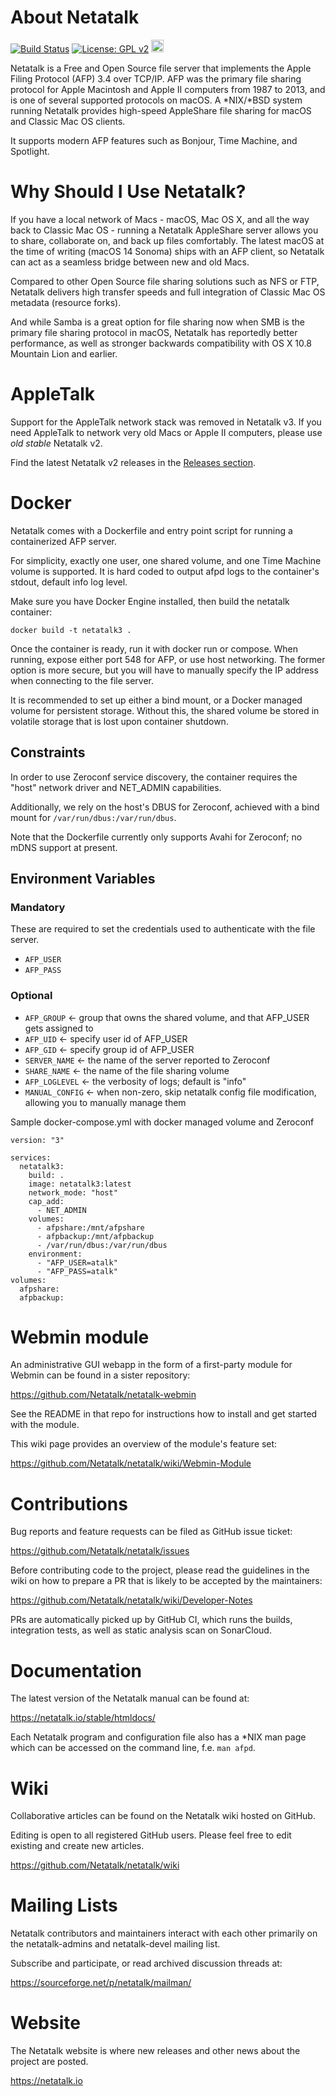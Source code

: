 # About Netatalk

[![Build Status](https://github.com/Netatalk/netatalk/actions/workflows/build.yml/badge.svg)](https://github.com/Netatalk/netatalk/actions/workflows/build.yml)
[![License: GPL v2](https://img.shields.io/badge/License-GPL%20v2-blue.svg)](https://www.gnu.org/licenses/old-licenses/gpl-2.0.en.html)
[<img src="https://sonarcloud.io/images/project_badges/sonarcloud-orange.svg" height="20" />](https://sonarcloud.io/summary/overall?id=Netatalk_netatalk)

Netatalk is a Free and Open Source file server that implements the Apple Filing Protocol (AFP) 3.4 over TCP/IP.
AFP was the primary file sharing protocol for Apple Macintosh and Apple II computers from 1987 to 2013, and is one of several supported protocols on macOS.
A *NIX/*BSD system running Netatalk provides high-speed AppleShare file sharing for macOS and Classic Mac OS clients.

It supports modern AFP features such as Bonjour, Time Machine, and Spotlight.

# Why Should I Use Netatalk?

If you have a local network of Macs - macOS, Mac OS X, and all the way back to Classic Mac OS -
running a Netatalk AppleShare server allows you to share, collaborate on, and back up files comfortably.
The latest macOS at the time of writing (macOS 14 Sonoma) ships with an AFP client,
so Netatalk can act as a seamless bridge between new and old Macs.

Compared to other Open Source file sharing solutions such as NFS or FTP, Netatalk delivers high transfer speeds and full integration
of Classic Mac OS metadata (resource forks).

And while Samba is a great option for file sharing now when SMB is the primary file sharing protocol in macOS,
Netatalk has reportedly better performance, as well as stronger backwards compatibility with OS X 10.8 Mountain Lion and earlier.

# AppleTalk

Support for the AppleTalk network stack was removed in Netatalk v3. If you need AppleTalk to network very old Macs or Apple II computers, please use *old stable* Netatalk v2.

Find the latest Netatalk v2 releases in the [Releases section](https://github.com/Netatalk/netatalk/releases?q=%22Netatalk+2%22&expanded=false).

# Docker

Netatalk comes with a Dockerfile and entry point script for running a containerized AFP server.

For simplicity, exactly one user, one shared volume, and one Time Machine volume is supported. It is hard coded to output afpd logs to the container's stdout, default info log level.

Make sure you have Docker Engine installed, then build the netatalk container:

```
docker build -t netatalk3 .
```

Once the container is ready, run it with docker run or compose.
When running, expose either port 548 for AFP, or use host networking.
The former option is more secure, but you will have to manually specify the IP address when connecting to the file server.

It is recommended to set up either a bind mount, or a Docker managed volume for persistent storage.
Without this, the shared volume be stored in volatile storage that is lost upon container shutdown.

## Constraints

In order to use Zeroconf service discovery, the container requires the "host" network driver and NET_ADMIN capabilities.

Additionally, we rely on the host's DBUS for Zeroconf, achieved with a bind mount for `/var/run/dbus:/var/run/dbus`.

Note that the Dockerfile currently only supports Avahi for Zeroconf; no mDNS support at present.

## Environment Variables

### Mandatory

These are required to set the credentials used to authenticate with the file server.

- `AFP_USER`
- `AFP_PASS`

### Optional

- `AFP_GROUP` <- group that owns the shared volume, and that AFP_USER gets assigned to
- `AFP_UID` <- specify user id of AFP_USER
- `AFP_GID` <- specify group id of AFP_USER
- `SERVER_NAME` <- the name of the server reported to Zeroconf
- `SHARE_NAME` <- the name of the file sharing volume
- `AFP_LOGLEVEL` <- the verbosity of logs; default is "info"
- `MANUAL_CONFIG` <- when non-zero, skip netatalk config file modification, allowing you to manually manage them

Sample docker-compose.yml with docker managed volume and Zeroconf
```
version: "3"

services:
  netatalk3:
    build: .
    image: netatalk3:latest
    network_mode: "host"
    cap_add:
      - NET_ADMIN
    volumes:
      - afpshare:/mnt/afpshare
      - afpbackup:/mnt/afpbackup
      - /var/run/dbus:/var/run/dbus
    environment:
      - "AFP_USER=atalk"
      - "AFP_PASS=atalk"
volumes:
  afpshare:
  afpbackup:
```

# Webmin module

An administrative GUI webapp in the form of a first-party module for Webmin can be found in a sister repository:

https://github.com/Netatalk/netatalk-webmin

See the README in that repo for instructions how to install and get started with the module.

This wiki page provides an overview of the module's feature set:

https://github.com/Netatalk/netatalk/wiki/Webmin-Module

# Contributions

Bug reports and feature requests can be filed as GitHub issue ticket:

https://github.com/Netatalk/netatalk/issues

Before contributing code to the project, please read the guidelines in the wiki on how to prepare a PR that is likely to be accepted by the maintainers:

https://github.com/Netatalk/netatalk/wiki/Developer-Notes

PRs are automatically picked up by GitHub CI, which runs the builds, integration tests, as well as static analysis scan on SonarCloud.

# Documentation

The latest version of the Netatalk manual can be found at:

https://netatalk.io/stable/htmldocs/

Each Netatalk program and configuration file also has a *NIX man page which can be accessed on the command line, f.e. `man afpd`.

# Wiki

Collaborative articles can be found on the Netatalk wiki hosted on GitHub.

Editing is open to all registered GitHub users. Please feel free to edit existing and create new articles.

https://github.com/Netatalk/netatalk/wiki

# Mailing Lists

Netatalk contributors and maintainers interact with each other primarily on the netatalk-admins and netatalk-devel mailing list.

Subscribe and participate, or read archived discussion threads at:

https://sourceforge.net/p/netatalk/mailman/

# Website
The Netatalk website is where new releases and other news about the project are posted.

https://netatalk.io
